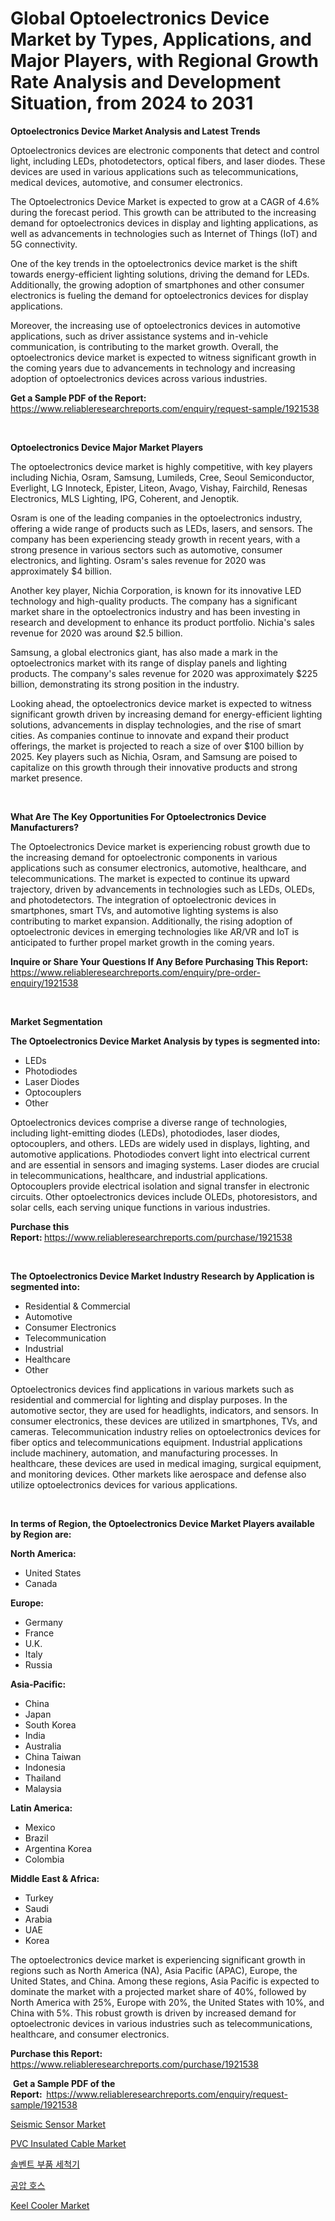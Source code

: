 <p><h1>Global Optoelectronics Device Market by Types, Applications, and Major Players, with Regional Growth Rate Analysis and Development Situation, from 2024 to 2031</h1></p><p><strong>Optoelectronics Device Market Analysis and Latest Trends</strong></p>
<p><p>Optoelectronics devices are electronic components that detect and control light, including LEDs, photodetectors, optical fibers, and laser diodes. These devices are used in various applications such as telecommunications, medical devices, automotive, and consumer electronics.</p><p>The Optoelectronics Device Market is expected to grow at a CAGR of 4.6% during the forecast period. This growth can be attributed to the increasing demand for optoelectronics devices in display and lighting applications, as well as advancements in technologies such as Internet of Things (IoT) and 5G connectivity.</p><p>One of the key trends in the optoelectronics device market is the shift towards energy-efficient lighting solutions, driving the demand for LEDs. Additionally, the growing adoption of smartphones and other consumer electronics is fueling the demand for optoelectronics devices for display applications.</p><p>Moreover, the increasing use of optoelectronics devices in automotive applications, such as driver assistance systems and in-vehicle communication, is contributing to the market growth. Overall, the optoelectronics device market is expected to witness significant growth in the coming years due to advancements in technology and increasing adoption of optoelectronics devices across various industries.</p></p>
<p><strong>Get a Sample PDF of the Report:&nbsp;</strong> <a href="https://www.reliableresearchreports.com/enquiry/request-sample/1921538">https://www.reliableresearchreports.com/enquiry/request-sample/1921538</a></p>
<p>&nbsp;</p>
<p><strong>Optoelectronics Device Major Market Players</strong></p>
<p><p>The optoelectronics device market is highly competitive, with key players including Nichia, Osram, Samsung, Lumileds, Cree, Seoul Semiconductor, Everlight, LG Innoteck, Epister, Liteon, Avago, Vishay, Fairchild, Renesas Electronics, MLS Lighting, IPG, Coherent, and Jenoptik.</p><p>Osram is one of the leading companies in the optoelectronics industry, offering a wide range of products such as LEDs, lasers, and sensors. The company has been experiencing steady growth in recent years, with a strong presence in various sectors such as automotive, consumer electronics, and lighting. Osram's sales revenue for 2020 was approximately $4 billion.</p><p>Another key player, Nichia Corporation, is known for its innovative LED technology and high-quality products. The company has a significant market share in the optoelectronics industry and has been investing in research and development to enhance its product portfolio. Nichia's sales revenue for 2020 was around $2.5 billion.</p><p>Samsung, a global electronics giant, has also made a mark in the optoelectronics market with its range of display panels and lighting products. The company's sales revenue for 2020 was approximately $225 billion, demonstrating its strong position in the industry.</p><p>Looking ahead, the optoelectronics device market is expected to witness significant growth driven by increasing demand for energy-efficient lighting solutions, advancements in display technologies, and the rise of smart cities. As companies continue to innovate and expand their product offerings, the market is projected to reach a size of over $100 billion by 2025. Key players such as Nichia, Osram, and Samsung are poised to capitalize on this growth through their innovative products and strong market presence.</p></p>
<p>&nbsp;</p>
<p><strong>What Are The Key Opportunities For Optoelectronics Device Manufacturers?</strong></p>
<p><p>The Optoelectronics Device market is experiencing robust growth due to the increasing demand for optoelectronic components in various applications such as consumer electronics, automotive, healthcare, and telecommunications. The market is expected to continue its upward trajectory, driven by advancements in technologies such as LEDs, OLEDs, and photodetectors. The integration of optoelectronic devices in smartphones, smart TVs, and automotive lighting systems is also contributing to market expansion. Additionally, the rising adoption of optoelectronic devices in emerging technologies like AR/VR and IoT is anticipated to further propel market growth in the coming years.</p></p>
<p><strong>Inquire or Share Your Questions If Any Before Purchasing This Report:</strong> <a href="https://www.reliableresearchreports.com/enquiry/pre-order-enquiry/1921538">https://www.reliableresearchreports.com/enquiry/pre-order-enquiry/1921538</a></p>
<p>&nbsp;</p>
<p><strong>Market Segmentation</strong></p>
<p><strong>The Optoelectronics Device Market Analysis by types is segmented into:</strong></p>
<p><ul><li>LEDs</li><li>Photodiodes</li><li>Laser Diodes</li><li>Optocouplers</li><li>Other</li></ul></p>
<p><p>Optoelectronics devices comprise a diverse range of technologies, including light-emitting diodes (LEDs), photodiodes, laser diodes, optocouplers, and others. LEDs are widely used in displays, lighting, and automotive applications. Photodiodes convert light into electrical current and are essential in sensors and imaging systems. Laser diodes are crucial in telecommunications, healthcare, and industrial applications. Optocouplers provide electrical isolation and signal transfer in electronic circuits. Other optoelectronics devices include OLEDs, photoresistors, and solar cells, each serving unique functions in various industries.</p></p>
<p><strong>Purchase this Report:&nbsp;</strong><a href="https://www.reliableresearchreports.com/purchase/1921538">https://www.reliableresearchreports.com/purchase/1921538</a></p>
<p>&nbsp;</p>
<p><strong>The Optoelectronics Device Market Industry Research by Application is segmented into:</strong></p>
<p><ul><li>Residential & Commercial</li><li>Automotive</li><li>Consumer Electronics</li><li>Telecommunication</li><li>Industrial</li><li>Healthcare</li><li>Other</li></ul></p>
<p><p>Optoelectronics devices find applications in various markets such as residential and commercial for lighting and display purposes. In the automotive sector, they are used for headlights, indicators, and sensors. In consumer electronics, these devices are utilized in smartphones, TVs, and cameras. Telecommunication industry relies on optoelectronics devices for fiber optics and telecommunications equipment. Industrial applications include machinery, automation, and manufacturing processes. In healthcare, these devices are used in medical imaging, surgical equipment, and monitoring devices. Other markets like aerospace and defense also utilize optoelectronics devices for various applications.</p></p>
<p>&nbsp;</p>
<p><strong>In terms of Region, the Optoelectronics Device Market Players available by Region are:</strong></p>
<p>
    <p> <strong> North America: </strong>
        <ul>
            <li>United States</li>
            <li>Canada</li>
        </ul>
        </p> 
    <p> <strong> Europe: </strong>
        <ul>
            <li>Germany</li>
            <li>France</li>
            <li>U.K.</li>
            <li>Italy</li>
            <li>Russia</li>
        </ul>
        </p> 
    <p> <strong> Asia-Pacific: </strong>
        <ul>
            <li>China</li>
            <li>Japan</li>
            <li>South Korea</li>
            <li>India</li>
            <li>Australia</li>
            <li>China Taiwan</li>
            <li>Indonesia</li>
            <li>Thailand</li>
            <li>Malaysia</li>
        </ul>
        </p> 
    <p> <strong> Latin America: </strong>
        <ul>
            <li>Mexico</li>
            <li>Brazil</li>
            <li>Argentina Korea</li>
            <li>Colombia</li>
        </ul>
        </p> 
    <p> <strong> Middle East & Africa: </strong>
        <ul>
            <li>Turkey</li>
            <li>Saudi</li>
            <li>Arabia</li>
            <li>UAE</li>
            <li>Korea</li>
        </ul>
    </p>
    </p>
<p><p>The optoelectronics device market is experiencing significant growth in regions such as North America (NA), Asia Pacific (APAC), Europe, the United States, and China. Among these regions, Asia Pacific is expected to dominate the market with a projected market share of 40%, followed by North America with 25%, Europe with 20%, the United States with 10%, and China with 5%. This robust growth is driven by increased demand for optoelectronic devices in various industries such as telecommunications, healthcare, and consumer electronics.</p></p>
<p><strong>Purchase this Report: </strong><a href="https://www.reliableresearchreports.com/purchase/1921538">https://www.reliableresearchreports.com/purchase/1921538</a></p>
<p>&nbsp;<strong>Get a Sample PDF of the Report:&nbsp;&nbsp;</strong><a href="https://www.reliableresearchreports.com/enquiry/request-sample/1921538">https://www.reliableresearchreports.com/enquiry/request-sample/1921538</a></p>
<p><strong></strong></p>
<p><p><a href="https://github.com/FassouRP/Market-Research-Report-List-3/blob/main/seismic-sensor-market.md">Seismic Sensor Market</a></p><p><a href="https://github.com/ruddyyedelwadw/Market-Research-Report-List-1/blob/main/pvc-insulated-cable-market.md">PVC Insulated Cable Market</a></p><p><a href="https://github.com/BrettWeberrt8767765/Market-Research-Report-List-1/blob/main/79037039848.md">솔벤트 부품 세척기</a></p><p><a href="https://github.com/nuekbpymrrz5/Market-Research-Report-List-1/blob/main/74977599847.md">공압 호스</a></p><p><a href="https://issuu.com/reportprime-2/docs/keel-cooler-market-size-2030.pptx">Keel Cooler Market</a></p></p>